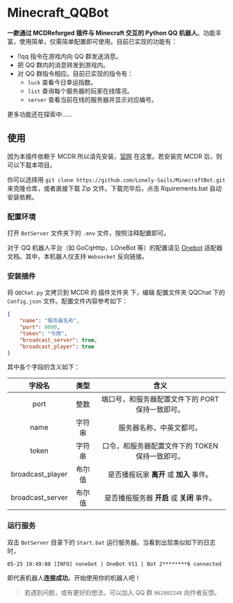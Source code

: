 # Minecraft_QQBot

**一款通过 MCDReforged 插件与 Minecraft 交互的 Python QQ 机器人**。功能丰富，使用简单，仅需简单配置即可使用。目前已实现的功能有：

- !!qq 指令在游戏内向 QQ 群发送消息。
- 把 QQ 群内的消息转发到游戏内。
- 对 QQ 群指令相应。目前已实现的指令有：
  - `luck` 查看今日幸运指数。
  - `list` 查询每个服务器的玩家在线情况。
  - `server` 查看当前在线的服务器并显示对应编号。

更多功能还在探索中……

## 使用

因为本插件依赖于 MCDR 所以请先安装，[官网](https://mcdreforged.com/zh-CN) 在这里。若安装完 MCDR 后，则可以下载本项目。

你可以选择用
`git clone https://github.com/Lonely-Sails/MinecraftBot.git`
来克隆仓库，或者直接下载 Zip 文件。下载完毕后，点击 Rquirements.bat 自动安装依赖。

### 配置环境

打开 `BotServer` 文件夹下的 `.env` 文件，按照注释配置即可。

对于 QQ 机器人平台（如 GoCqHttp，LOneBot 等）的配置请见 [Onebot](https://onebot.adapters.nonebot.dev/docs/guide/setup) 适配器文档。其中，本机器人仅支持 `Websocket` 反向链接。

### 安装插件

将 `QQChat.py` 文拷贝到 MCDR 的 插件文件夹 下，编辑 配置文件夹 QQChat 下的 `Config.json` 文件。配置文件内容参考如下：

```json
{
    "name": "服务器名称",
    "port": 8000,
    "token": "令牌",
    "broadcast_server": true,
    "broadcast_player": true
}
```

其中各个字段的含义如下：

|字段名|类型|含义|
|:--:|:--:|:--:|
|port|整数|端口号，和服务器配置文件下的 PORT 保持一致即可。|
|name|字符串|服务器名称，中英文都可。|
|token|字符串|口令，和服务器配置文件下的 TOKEN 保持一致即可。|
|broadcast_player|布尔值|是否播报玩家 **离开** 或 **加入** 事件。
|broadcast_server|布尔值|是否播报服务器 **开启** 或 **关闭** 事件。


### 运行服务

双击 `BotServer` 目录下的 `Start.bat` 运行服务器。当看到出现类似如下的日志时，
```log
05-25 19:49:08 [INFO] nonebot | OneBot V11 | Bot 2********6 connected
```
即代表机器人**连接成功**。开始使用你的机器人吧！

> 若遇到问题，或有更好的想法，可以加入 QQ 群 `962802248` 向作者反馈。




